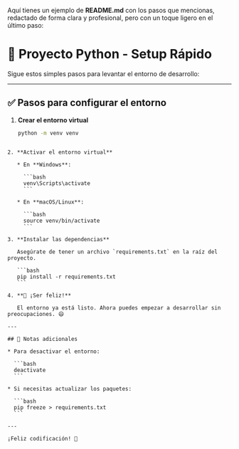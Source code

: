 Aquí tienes un ejemplo de **README.md** con los pasos que mencionas, redactado de forma clara y profesional, pero con un toque ligero en el último paso:

# 🐍 Proyecto Python - Setup Rápido

Sigue estos simples pasos para levantar el entorno de desarrollo:

---

## ✅ Pasos para configurar el entorno

1. **Crear el entorno virtual**

   ```bash
   python -m venv venv
   ```

````

2. **Activar el entorno virtual**

   * En **Windows**:

     ```bash
     venv\Scripts\activate
     ```

   * En **macOS/Linux**:

     ```bash
     source venv/bin/activate
     ```

3. **Instalar las dependencias**

   Asegúrate de tener un archivo `requirements.txt` en la raíz del proyecto.

   ```bash
   pip install -r requirements.txt
   ```

4. **🎉 ¡Ser feliz!**

   El entorno ya está listo. Ahora puedes empezar a desarrollar sin preocupaciones. 😄

---

## 📝 Notas adicionales

* Para desactivar el entorno:

  ```bash
  deactivate
  ```

* Si necesitas actualizar los paquetes:

  ```bash
  pip freeze > requirements.txt
  ```

---

¡Feliz codificación! 🚀


````
